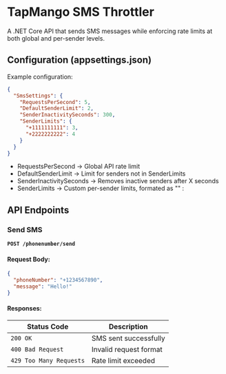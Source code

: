 
# TapMango SMS Throttler

A .NET Core API that sends SMS messages while enforcing rate limits at both global and per-sender levels.


## Configuration (appsettings.json)

Example configuration:
```json
{
  "SmsSettings": {
    "RequestsPerSecond": 5,
    "DefaultSenderLimit": 2,
    "SenderInactivitySeconds": 300,
    "SenderLimits": {
      "+1111111111": 3,
      "+2222222222": 4
    }
  }
}
```
* RequestsPerSecond → Global API rate limit
* DefaultSenderLimit → Limit for senders not in SenderLimits
* SenderInactivitySeconds → Removes inactive senders after X seconds
* SenderLimits → Custom per-sender limits, formated as "<SenderNumber>" : <Limit>

## API Endpoints
### Send SMS
**`POST /phonenumber/send`**  
#### Request Body:
```json
{
  "phoneNumber": "+1234567890",
  "message": "Hello!"
}
```
#### Responses:
| Status Code | Description |
|------------|-------------|
| `200 OK` | SMS sent successfully |
| `400 Bad Request` | Invalid request format |
| `429 Too Many Requests` | Rate limit exceeded |
